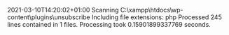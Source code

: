 2021-03-10T14:20:02+01:00
Scanning C:\xampp\htdocs\wp-content\plugins\unsubscribe
Including file extensions: php
Processed 245 lines contained in 1 files.
Processing took 0.15901899337769 seconds.
